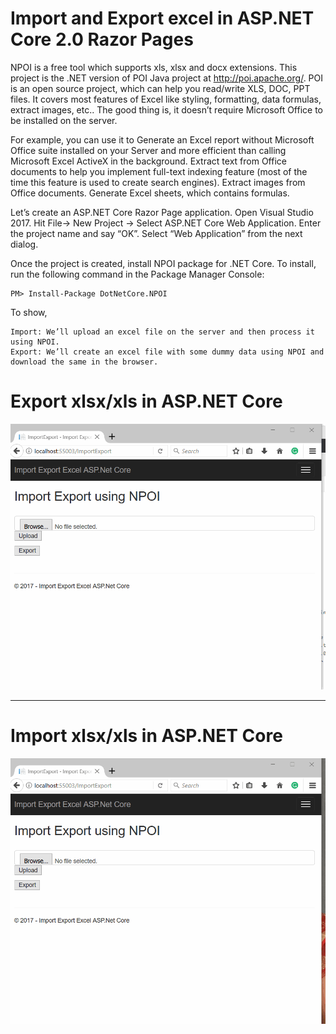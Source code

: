 Import and Export excel in ASP.NET Core 2.0 Razor Pages
===========
NPOI is a free tool which supports xls, xlsx and docx extensions. This project is the .NET version of POI Java project at http://poi.apache.org/. POI is an open source project, which can help you read/write XLS, DOC, PPT files. It covers most features of Excel like styling, formatting, data formulas, extract images, etc.. The good thing is, it doesn’t require Microsoft Office to be installed on the server.

For example, you can use it to Generate an Excel report without Microsoft Office suite installed on your Server and more efficient than calling Microsoft Excel ActiveX in the background.
    Extract text from Office documents to help you implement full-text indexing feature (most of the time this feature is used to create search engines).
    Extract images from Office documents.
    Generate Excel sheets, which contains formulas.

Let’s create an ASP.NET Core Razor Page application. Open Visual Studio 2017. Hit File-> New Project -> Select ASP.NET Core Web Application. Enter the project name and say “OK”. Select “Web Application” from the next dialog. 

Once the project is created, install NPOI package for .NET Core. To install, run the following command in the Package Manager Console:

```
PM> Install-Package DotNetCore.NPOI
```

To show,

    Import: We’ll upload an excel file on the server and then process it using NPOI.
    Export: We’ll create an excel file with some dummy data using NPOI and download the same in the browser.


# Export xlsx/xls in ASP.NET Core
![Export xlsx/xls in ASP.NET Core](/pic/Export-excel-in-ASP.NET-Core-2.0-Razor-Pages.gif)

-------------

# Import xlsx/xls in ASP.NET Core
![Import xlsx/xls in ASP.NET Core](/pic/Import-and-Export-excel-in-ASP.NET-Core-2.0-Razor-Pages.gif)
